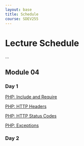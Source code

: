 ```yaml
---
layout: base
title: Schedule
course: SDEV255
---
```


# Lecture Schedule

...

## Module 04

### Day 1

[PHP: Include and Require](include_require.md)

[PHP: HTTP Headers](http_headers.md)

[PHP: HTTP Status Codes](http_status_codes.md)

[PHP: Exceptions](exceptions.md)

### Day 2
